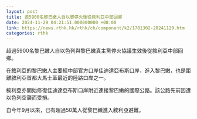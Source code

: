 ```yaml
---
layout: post
title: 逾5900名黎巴嫩人自以黎停火後從敘利亞中部回鄉
date: 2024-11-29 04:21:51.000000000 +08:00
link: https://news.rthk.hk/rthk/ch/component/k2/1781302-20241129.htm
categories: rthk
---
```


超過5900名黎巴嫩人自以色列與黎巴嫩真主黨停火協議生效後從敘利亞中部回鄉。

在敘利亞的黎巴嫩人主要經中部官方口岸佳迪達亞布斯口岸，進入黎巴嫩，也是距離敘利亞首都大馬士革最近的陸路口岸之一。

敘利亞亦開始修復佳迪達亞布斯口岸附近連接黎巴嫩的國際公路。該公路先前因遭以色列空襲而受損。

自今年9月以來，已有超過50萬人從黎巴嫩進入敘利亞避難。
